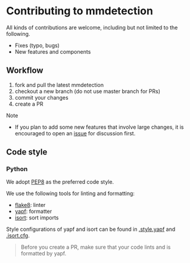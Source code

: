 # Contributing to mmdetection

All kinds of contributions are welcome, including but not limited to the following.

- Fixes (typo, bugs)
- New features and components

## Workflow

1. fork and pull the latest mmdetection
2. checkout a new branch (do not use master branch for PRs)
3. commit your changes
4. create a PR

Note
- If you plan to add some new features that involve large changes, it is encouraged to open an [issue](https://github.com/open-mmlab/mmfashion/issues) for discussion first.

## Code style

### Python

We adopt [PEP8](https://www.python.org/dev/peps/pep-0008/) as the preferred code style.

We use the following tools for linting and formatting:
- [flake8](http://flake8.pycqa.org/en/latest/): linter
- [yapf](https://github.com/google/yapf): formatter
- [isort](https://github.com/timothycrosley/isort): sort imports

Style configurations of yapf and isort can be found in [.style.yapf](.style.yapf) and [.isort.cfg](.isort.cfg).

>Before you create a PR, make sure that your code lints and is formatted by yapf.
